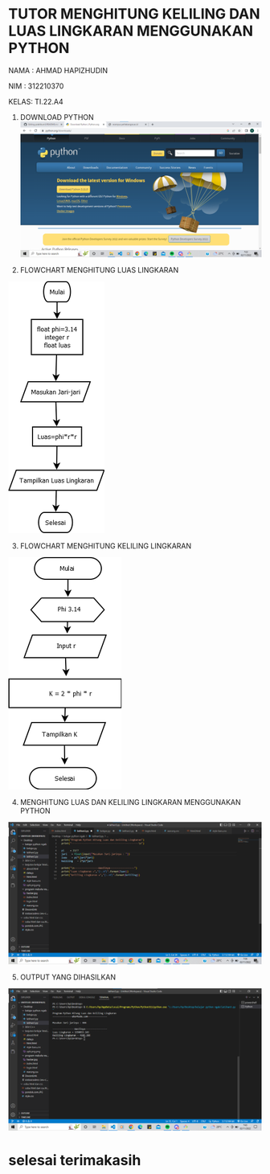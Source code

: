# TUTOR MENGHITUNG KELILING DAN LUAS LINGKARAN MENGGUNAKAN PYTHON

NAMA : AHMAD HAPIZHUDIN

NIM  : 312210370

KELAS: TI.22.A4

1. DOWNLOAD PYTHON
![](gambar/Screenshot%202022-11-02%20072311.png)

2. FLOWCHART MENGHITUNG LUAS LINGKARAN

![](gambar/Flowchart-menghitung-luas-lingkaran-2.png)

3. FLOWCHART MENGHITUNG KELILING LINGKARAN

![](gambar/kelilinglingkaran.png)

4. MENGHITUNG LUAS DAN KELILING LINGKARAN MENGGUNAKAN PYTHON

![](gambar/Screenshot%202022-11-02%20073741.png)

5. OUTPUT YANG DIHASILKAN

![](gambar/Screenshot%202022-11-02%20074323.png)

# selesai terimakasih
